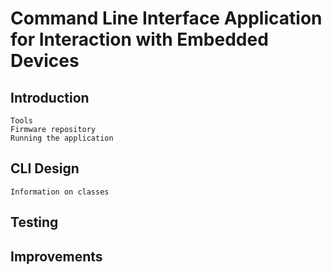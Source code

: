 # Command Line Interface Application for Interaction with Embedded Devices

## Introduction
	Tools
	Firmware repository
	Running the application
	
## CLI Design
	Information on classes

## Testing

## Improvements
